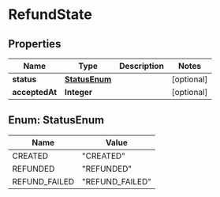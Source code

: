 
# RefundState

## Properties
Name | Type | Description | Notes
------------ | ------------- | ------------- | -------------
**status** | [**StatusEnum**](#StatusEnum) |  |  [optional]
**acceptedAt** | **Integer** |  |  [optional]



<a name="StatusEnum"></a>
## Enum: StatusEnum
Name | Value
---- | -----
CREATED | &quot;CREATED&quot;
REFUNDED | &quot;REFUNDED&quot;
REFUND_FAILED | &quot;REFUND_FAILED&quot;



